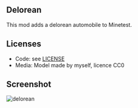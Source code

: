 ## Delorean

This mod adds a delorean automobile to Minetest.

## Licenses
- Code: see [LICENSE](/LICENSE)
- Media: Model made by myself, licence CC0

## Screenshot
![delorean](/automobiles_delorean/screenshot.jpg)
